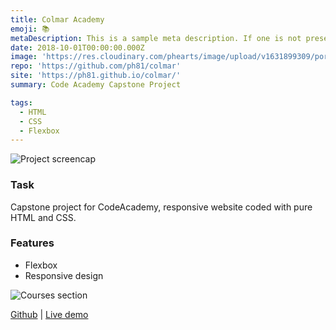 ```yaml
---
title: Colmar Academy
emoji: 📚
metaDescription: This is a sample meta description. If one is not present in your page/project's front matter, the default metadata.desciption will be used instead.
date: 2018-10-01T00:00:00.000Z
image: 'https://res.cloudinary.com/phearts/image/upload/v1631899309/portfolio/colmar.jpg'
repo: 'https://github.com/ph81/colmar'
site: 'https://ph81.github.io/colmar/'
summary: Code Academy Capstone Project 

tags:
  - HTML
  - CSS
  - Flexbox
---
```


![Project screencap](https://res.cloudinary.com/phearts/image/upload/v1631899309/portfolio/colmar.jpg)

### Task

Capstone project for CodeAcademy, responsive website coded with pure HTML and CSS.

### Features

- Flexbox
- Responsive design

![Courses section](https://res.cloudinary.com/phearts/image/upload/v1625382679/github/colmar2.jpg)

[Github](https://github.com/ph81/colmar) | [Live demo](https://ph81.github.io/colmar/)
